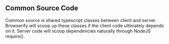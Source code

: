 Common Source Code
------------------

Common source is shared typescript classes between client and server. Browserify will scoop up these classes if the client code ultimately depends on it. Server code will scoop dependencies naturally through NodeJS require().